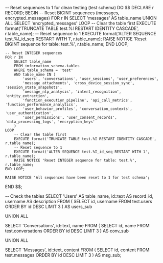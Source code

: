 -- Reset sequences to 1 for clean testing (test schema)
DO $$
DECLARE
    r RECORD;
BEGIN
    -- Reset BIGINT sequences (messages, encrypted_messages)
    FOR r IN 
        SELECT 'messages' AS table_name
        UNION ALL
        SELECT 'encrypted_messages'
    LOOP
        -- Clear the table first
        EXECUTE format('TRUNCATE TABLE test.%I RESTART IDENTITY CASCADE', r.table_name);
        -- Reset sequence to 1
        EXECUTE format('ALTER SEQUENCE test.%I_id_seq RESTART WITH 1', r.table_name);
        RAISE NOTICE 'Reset BIGINT sequence for table: test.%', r.table_name;
    END LOOP;
    
    -- Reset INTEGER sequences
    FOR r IN 
        SELECT table_name 
        FROM information_schema.tables 
        WHERE table_schema = 'test' 
        AND table_name IN (
            'users', 'conversations', 'user_sessions', 'user_preferences',
            'message_attachments', 'cross_device_session_sync', 'session_state_snapshots',
            'message_nlp_analysis', 'intent_recognition', 'entity_extraction',
            'function_execution_pipeline', 'api_call_metrics', 'function_performance_analytics',
            'user_behavior_profiles', 'conversation_contexts', 'user_authentication',
            'user_permissions', 'user_consent_records', 'data_processing_logs', 'encryption_keys'
        )
    LOOP
        -- Clear the table first
        EXECUTE format('TRUNCATE TABLE test.%I RESTART IDENTITY CASCADE', r.table_name);
        -- Reset sequence to 1
        EXECUTE format('ALTER SEQUENCE test.%I_id_seq RESTART WITH 1', r.table_name);
        RAISE NOTICE 'Reset INTEGER sequence for table: test.%', r.table_name;
    END LOOP;
    
    RAISE NOTICE 'All sequences have been reset to 1 for test schema';
END $$;



-- Check the tables
SELECT 'Users' AS table_name, id::text AS record_id, username AS description
FROM (
    SELECT id, username FROM test.users ORDER BY id DESC LIMIT 3
) AS users_sub

UNION ALL

SELECT 'Conversations', id::text, name
FROM (
    SELECT id, name FROM test.conversations ORDER BY id DESC LIMIT 3
) AS conv_sub

UNION ALL

SELECT 'Messages', id::text, content
FROM (
    SELECT id, content FROM test.messages ORDER BY id DESC LIMIT 3
) AS msg_sub;
